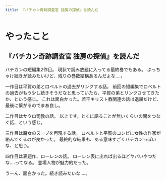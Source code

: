 ```yaml
---
title: 『バチカン奇跡調査官 独房の探偵』を読んだ
---
```


# やったこと

## 『バチカン奇跡調査官 独房の探偵』を読んだ

バチカンの短編集2作目。
現状で読み放題に入ってる最終巻でもある。
ぶっちゃけ続きが読みたいけど、残りの巻数結構あるんだよな‥‥。

一作目は平賀の弟とロベルトの過去がリンクする話。
前回の短編集でロベルトの過去がもう少し続きそうだなと思っていたら、平賀の弟とリンクさせてきたか、という感じ。
これは面白かった。若干キリスト教関連の話は退屈だけど、最後に繋がるのでまあ良し。

二作目はサウロ司教の話。
以上です。とくに語ることが無いくらいの間をつなぐ話、という感じ。

三作目は魔女のスープを再現する話。
ロベルトと平賀のコンビに女性の作家が絡んでくるのが良かった。
最終的な結果も、ある意味すごくバチカンっぽいな、と思う。

四作目は表題作、ローレンの話。
ローレン表に出れば出るほどヤバいやつだな‥‥ってなる。
登場人物が魅力的だった。

うーん、面白かった。続き読みたいな‥‥。
